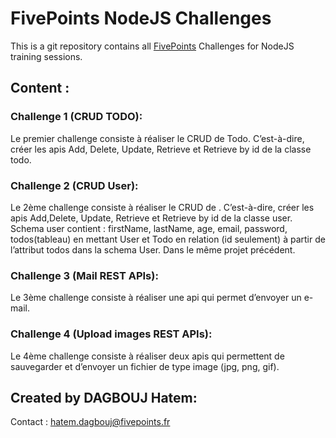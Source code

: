# FivePoints NodeJS Challenges

This is a git repository contains all [FivePoints](https://fivepoints.fr) Challenges for NodeJS training sessions.

## Content :

### Challenge 1 (CRUD TODO): 

Le premier challenge consiste à réaliser le CRUD de Todo. C’est-à-dire, créer les apis Add, Delete, Update, Retrieve et Retrieve by id de la classe todo.

### Challenge 2 (CRUD User): 

Le 2ème challenge consiste à réaliser le CRUD de <User>. C’est-à-dire, créer les apis Add,Delete, Update, Retrieve et Retrieve by id de la classe user. Schema user contient : firstName, lastName, age, email, password, todos(tableau) en mettant User et Todo en relation (id seulement) à partir de l’attribut todos dans la schema User. Dans le même projet précédent.

### Challenge 3 (Mail REST APIs): 

Le 3ème challenge consiste à réaliser une api qui permet d’envoyer un e-mail.

### Challenge 4 (Upload images REST APIs): 

Le 4ème challenge consiste à réaliser deux apis qui permettent de sauvegarder et d’envoyer un fichier de type image (jpg, png, gif).

## Created by DAGBOUJ Hatem: 

Contact : hatem.dagbouj@fivepoints.fr